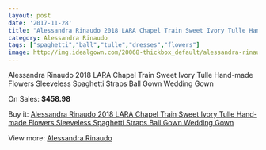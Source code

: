 ```yaml
---
layout: post
date: '2017-11-28'
title: "Alessandra Rinaudo 2018 LARA Chapel Train Sweet Ivory Tulle Hand-made Flowers Sleeveless Spaghetti Straps Ball Gown Wedding Gown"
category: Alessandra Rinaudo
tags: ["spaghetti","ball","tulle","dresses","flowers"]
image: http://img.idealgown.com/20068-thickbox_default/alessandra-rinaudo-2018-lara-chapel-train-sweet-ivory-tulle-hand-made-flowers-sleeveless-spaghetti-straps-ball-gown-wedding-gown.jpg
---
```

Alessandra Rinaudo 2018 LARA Chapel Train Sweet Ivory Tulle Hand-made Flowers Sleeveless Spaghetti Straps Ball Gown Wedding Gown

On Sales: **$458.98**
<a href="https://www.idealgown.com/en/alessandra-rinaudo/7721-alessandra-rinaudo-2018-lara-chapel-train-sweet-ivory-tulle-hand-made-flowers-sleeveless-spaghetti-straps-ball-gown-wedding-gown.html"><amp-img layout="responsive" width="600" height="600" src="//img.idealgown.com/20068-thickbox_default/alessandra-rinaudo-2018-lara-chapel-train-sweet-ivory-tulle-hand-made-flowers-sleeveless-spaghetti-straps-ball-gown-wedding-gown.jpg" alt="Alessandra Rinaudo 2018 LARA Chapel Train Sweet Ivory Tulle Hand-made Flowers Sleeveless Spaghetti Straps Ball Gown Wedding Gown 0" /></a>
<a href="https://www.idealgown.com/en/alessandra-rinaudo/7721-alessandra-rinaudo-2018-lara-chapel-train-sweet-ivory-tulle-hand-made-flowers-sleeveless-spaghetti-straps-ball-gown-wedding-gown.html"><amp-img layout="responsive" width="600" height="600" src="//img.idealgown.com/20073-thickbox_default/alessandra-rinaudo-2018-lara-chapel-train-sweet-ivory-tulle-hand-made-flowers-sleeveless-spaghetti-straps-ball-gown-wedding-gown.jpg" alt="Alessandra Rinaudo 2018 LARA Chapel Train Sweet Ivory Tulle Hand-made Flowers Sleeveless Spaghetti Straps Ball Gown Wedding Gown 1" /></a>
<a href="https://www.idealgown.com/en/alessandra-rinaudo/7721-alessandra-rinaudo-2018-lara-chapel-train-sweet-ivory-tulle-hand-made-flowers-sleeveless-spaghetti-straps-ball-gown-wedding-gown.html"><amp-img layout="responsive" width="600" height="600" src="//img.idealgown.com/20072-thickbox_default/alessandra-rinaudo-2018-lara-chapel-train-sweet-ivory-tulle-hand-made-flowers-sleeveless-spaghetti-straps-ball-gown-wedding-gown.jpg" alt="Alessandra Rinaudo 2018 LARA Chapel Train Sweet Ivory Tulle Hand-made Flowers Sleeveless Spaghetti Straps Ball Gown Wedding Gown 2" /></a>
<a href="https://www.idealgown.com/en/alessandra-rinaudo/7721-alessandra-rinaudo-2018-lara-chapel-train-sweet-ivory-tulle-hand-made-flowers-sleeveless-spaghetti-straps-ball-gown-wedding-gown.html"><amp-img layout="responsive" width="600" height="600" src="//img.idealgown.com/20071-thickbox_default/alessandra-rinaudo-2018-lara-chapel-train-sweet-ivory-tulle-hand-made-flowers-sleeveless-spaghetti-straps-ball-gown-wedding-gown.jpg" alt="Alessandra Rinaudo 2018 LARA Chapel Train Sweet Ivory Tulle Hand-made Flowers Sleeveless Spaghetti Straps Ball Gown Wedding Gown 3" /></a>
<a href="https://www.idealgown.com/en/alessandra-rinaudo/7721-alessandra-rinaudo-2018-lara-chapel-train-sweet-ivory-tulle-hand-made-flowers-sleeveless-spaghetti-straps-ball-gown-wedding-gown.html"><amp-img layout="responsive" width="600" height="600" src="//img.idealgown.com/20070-thickbox_default/alessandra-rinaudo-2018-lara-chapel-train-sweet-ivory-tulle-hand-made-flowers-sleeveless-spaghetti-straps-ball-gown-wedding-gown.jpg" alt="Alessandra Rinaudo 2018 LARA Chapel Train Sweet Ivory Tulle Hand-made Flowers Sleeveless Spaghetti Straps Ball Gown Wedding Gown 4" /></a>
<a href="https://www.idealgown.com/en/alessandra-rinaudo/7721-alessandra-rinaudo-2018-lara-chapel-train-sweet-ivory-tulle-hand-made-flowers-sleeveless-spaghetti-straps-ball-gown-wedding-gown.html"><amp-img layout="responsive" width="600" height="600" src="//img.idealgown.com/20069-thickbox_default/alessandra-rinaudo-2018-lara-chapel-train-sweet-ivory-tulle-hand-made-flowers-sleeveless-spaghetti-straps-ball-gown-wedding-gown.jpg" alt="Alessandra Rinaudo 2018 LARA Chapel Train Sweet Ivory Tulle Hand-made Flowers Sleeveless Spaghetti Straps Ball Gown Wedding Gown 5" /></a>

Buy it: [Alessandra Rinaudo 2018 LARA Chapel Train Sweet Ivory Tulle Hand-made Flowers Sleeveless Spaghetti Straps Ball Gown Wedding Gown](https://www.idealgown.com/en/alessandra-rinaudo/7721-alessandra-rinaudo-2018-lara-chapel-train-sweet-ivory-tulle-hand-made-flowers-sleeveless-spaghetti-straps-ball-gown-wedding-gown.html "Alessandra Rinaudo 2018 LARA Chapel Train Sweet Ivory Tulle Hand-made Flowers Sleeveless Spaghetti Straps Ball Gown Wedding Gown")

View more: [Alessandra Rinaudo](https://www.idealgown.com/en/157-alessandra-rinaudo "Alessandra Rinaudo")